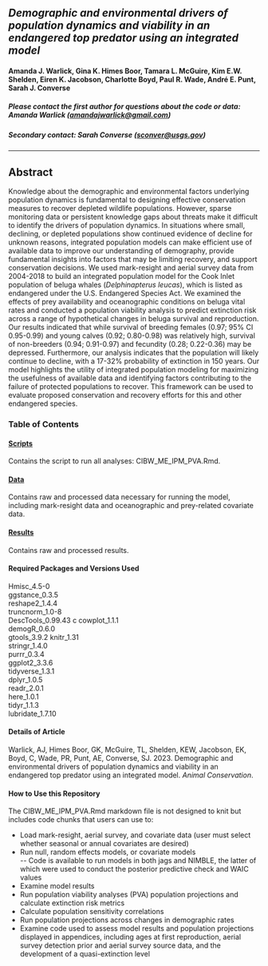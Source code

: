 ## *Demographic and environmental drivers of population dynamics and viability in an endangered top predator using an integrated model* 

#### Amanda J. Warlick, Gina K. Himes Boor, Tamara L. McGuire, Kim E.W. Shelden, Eiren K. Jacobson, Charlotte Boyd, Paul R. Wade, André E. Punt, Sarah J. Converse

##### Please contact the first author for questions about the code or data: Amanda Warlick (amandajwarlick@gmail.com)

##### Secondary contact: Sarah Converse (sconver@usgs.gov)

______________________________________________________________________________________

## Abstract

Knowledge about the demographic and environmental factors underlying population dynamics is fundamental to designing effective conservation measures to recover depleted wildlife populations. However, sparse monitoring data or persistent knowledge gaps about threats make it difficult to identify the drivers of population dynamics. In situations where small, declining, or depleted populations show continued evidence of decline for unknown reasons, integrated population models can make efficient use of available data to improve our understanding of demography, provide fundamental insights into factors that may be limiting recovery, and support conservation decisions. We used mark-resight and aerial survey data from 2004-2018 to build an integrated population model for the Cook Inlet population of beluga whales (*Delphinapterus leucas*), which is listed as endangered under the U.S. Endangered Species Act. We examined the effects of prey availability and oceanographic conditions on beluga vital rates and conducted a population viability analysis to predict extinction risk across a range of hypothetical changes in beluga survival and reproduction. Our results indicated that while survival of breeding females (0.97; 95% CI 0.95-0.99) and young calves (0.92; 0.80-0.98) was relatively high, survival of non-breeders (0.94; 0.91-0.97) and fecundity (0.28; 0.22-0.36) may be depressed. Furthermore, our analysis indicates that the population will likely continue to decline, with a 17-32% probability of extinction in 150 years. Our model highlights the utility of integrated population modeling for maximizing the usefulness of available data and identifying factors contributing to the failure of protected populations to recover. This framework can be used to evaluate proposed conservation and recovery efforts for this and other endangered species. 

### Table of Contents 

#### [Scripts](./scripts)

Contains the script to run all analyses: CIBW_ME_IPM_PVA.Rmd.
 
#### [Data](./Data) 

Contains raw and processed data necessary for running the model, including mark-resight data and oceanographic and prey-related covariate data. 

#### [Results](./results)

Contains raw and processed results.  

#### Required Packages and Versions Used 

Hmisc_4.5-0       
ggstance_0.3.5   
reshape2_1.4.4    
truncnorm_1.0-8   
DescTools_0.99.43 c
cowplot_1.1.1     
demogR_0.6.0     
gtools_3.9.2
knitr_1.31        
stringr_1.4.0    
purrr_0.3.4       
ggplot2_3.3.6     
tidyverse_1.3.1   
dplyr_1.0.5      
readr_2.0.1       
here_1.0.1        
tidyr_1.1.3       
lubridate_1.7.10 

#### Details of Article 

Warlick, AJ, Himes Boor, GK, McGuire, TL, Shelden, KEW, Jacobson, EK, Boyd, C, Wade, PR, Punt, AE, Converse, SJ. 2023. Demographic and environmental drivers of population dynamics and viability in an endangered top predator using an integrated model. *Animal Conservation*.

#### How to Use this Repository 

The CIBW_ME_IPM_PVA.Rmd markdown file is not designed to knit but includes code chunks that users can use to:   
- Load mark-resight, aerial survey, and covariate data (user must select whether seasonal or annual covariates are desired)  
- Run null, random effects models, or covariate models  
-- Code is available to run models in both jags and NIMBLE, the latter of which were used to conduct the posterior predictive check and WAIC values  
- Examine model results  
- Run population viability analyses (PVA) population projections and calculate extinction risk metrics   
- Calculate population sensitivity correlations  
- Run population projections across changes in demographic rates  
- Examine code used to assess model results and population projections displayed in appendices, including ages at first reproduction, aerial survey detection prior and aerial survey source data, and the development of a quasi-extinction level  

